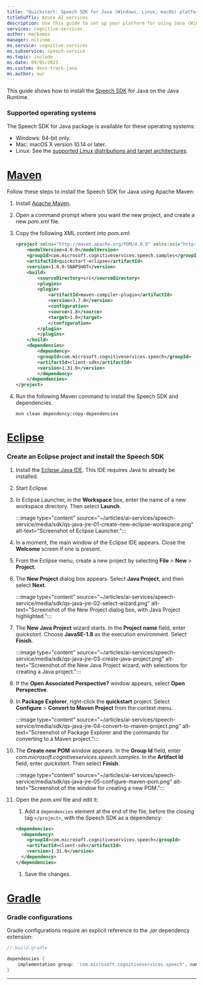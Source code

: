 ```yaml
---
title: "Quickstart: Speech SDK for Java (Windows, Linux, macOS) platform setup - Speech service"
titleSuffix: Azure AI services
description: Use this guide to set up your platform for using Java (Windows, Linux, macOS) with the Speech SDK.
services: cognitive-services
author: markamos
manager: nitinme
ms.service: cognitive-services
ms.subservice: speech-service
ms.topic: include
ms.date: 09/05/2023
ms.custom: devx-track-java
ms.author: eur
---
```


This guide shows how to install the [Speech SDK](~/articles/ai-services/speech-service/speech-sdk.md) for Java on the Java Runtime.

### Supported operating systems

The Speech SDK for Java package is available for these operating systems:

- Windows: 64-bit only.
- Mac: macOS X version 10.14 or later.
- Linux: See the [supported Linux distributions and target architectures](~/articles/ai-services/speech-service/speech-sdk.md).

# [Maven](#tab/maven)

Follow these steps to install the Speech SDK for Java using Apache Maven:

1. Install [Apache Maven](https://maven.apache.org/install.html).
1. Open a command prompt where you want the new project, and create a new *pom.xml* file.
1. Copy the following XML content into *pom.xml*:

   ```xml
   <project xmlns="http://maven.apache.org/POM/4.0.0" xmlns:xsi="http://www.w3.org/2001/XMLSchema-instance" xsi:schemaLocation="http://maven.apache.org/POM/4.0.0 http://maven.apache.org/xsd/maven-4.0.0.xsd">
       <modelVersion>4.0.0</modelVersion>
       <groupId>com.microsoft.cognitiveservices.speech.samples</groupId>
       <artifactId>quickstart-eclipse</artifactId>
       <version>1.0.0-SNAPSHOT</version>
       <build>
           <sourceDirectory>src</sourceDirectory>
           <plugins>
           <plugin>
               <artifactId>maven-compiler-plugin</artifactId>
               <version>3.7.0</version>
               <configuration>
               <source>1.8</source>
               <target>1.8</target>
               </configuration>
           </plugin>
           </plugins>
       </build>
       <dependencies>
           <dependency>
           <groupId>com.microsoft.cognitiveservices.speech</groupId>
           <artifactId>client-sdk</artifactId>
           <version>1.31.0</version>
           </dependency>
       </dependencies>
   </project>
   ```

1. Run the following Maven command to install the Speech SDK and dependencies.

   ```console
   mvn clean dependency:copy-dependencies
   ```

# [Eclipse](#tab/eclipse)

### Create an Eclipse project and install the Speech SDK

1. Install the [Eclipse Java IDE](https://www.eclipse.org/downloads/). This IDE requires Java to already be installed.

1. Start Eclipse.

1. In Eclipse Launcher, in the **Workspace** box, enter the name of a new workspace directory. Then select **Launch**.

   :::image type="content" source="~/articles/ai-services/speech-service/media/sdk/qs-java-jre-01-create-new-eclipse-workspace.png" alt-text="Screenshot of Eclipse Launcher.":::

1. In a moment, the main window of the Eclipse IDE appears. Close the **Welcome** screen if one is present.

1. From the Eclipse menu, create a new project by selecting **File** > **New** > **Project**.

1. The **New Project** dialog box appears. Select **Java Project**, and then select **Next**.

   :::image type="content" source="~/articles/ai-services/speech-service/media/sdk/qs-java-jre-02-select-wizard.png" alt-text="Screenshot of the New Project dialog box, with Java Project highlighted.":::

1. The **New Java Project** wizard starts. In the **Project name** field, enter *quickstart*. Choose **JavaSE-1.8** as the execution environment. Select **Finish**.

   :::image type="content" source="~/articles/ai-services/speech-service/media/sdk/qs-java-jre-03-create-java-project.png" alt-text="Screenshot of the New Java Project wizard, with selections for creating a Java project.":::

1. If the **Open Associated Perspective?** window appears, select **Open Perspective**.

1. In **Package Explorer**, right-click the **quickstart** project. Select **Configure** > **Convert to Maven Project** from the context menu.

   :::image type="content" source="~/articles/ai-services/speech-service/media/sdk/qs-java-jre-04-convert-to-maven-project.png" alt-text="Screenshot of Package Explorer and the commands for converting to a Maven project.":::

1. The **Create new POM** window appears. In the **Group Id** field, enter *com.microsoft.cognitiveservices.speech.samples*. In the **Artifact Id** field, enter *quickstart*. Then select **Finish**.

   :::image type="content" source="~/articles/ai-services/speech-service/media/sdk/qs-java-jre-05-configure-maven-pom.png" alt-text="Screenshot of the window for creating a new POM.":::

1. Open the *pom.xml* file and edit it:

   1. Add a `dependencies` element at the end of the file, before the closing tag `</project>`, with the Speech SDK as a dependency:

    ```xml
    <dependencies>
      <dependency>
        <groupId>com.microsoft.cognitiveservices.speech</groupId>
        <artifactId>client-sdk</artifactId>
        <version>1.31.0</version>
      </dependency>
    </dependencies>
    ```

   1. Save the changes.

# [Gradle](#tab/gradle)

### Gradle configurations

Gradle configurations require an explicit reference to the *.jar* dependency extension:

```gradle
// build.gradle

dependencies {
    implementation group: 'com.microsoft.cognitiveservices.speech', name: 'client-sdk', version: "1.31.0", ext: "jar"
}
```

---
